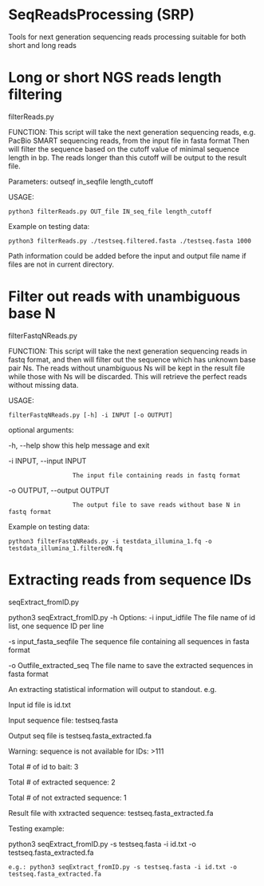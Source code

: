 # SeqReadsProcessing (SRP)
Tools for next generation sequencing reads processing suitable for both short and long reads

# Long or short NGS reads length filtering
filterReads.py

FUNCTION:
This script will take the next generation sequencing reads, e.g. PacBio SMART sequencing reads, from the input file in fasta format
Then will filter the sequence based on the cutoff value of minimal sequence length in bp. The reads longer than this cutoff will be output to the result file.

Parameters: outseqf in_seqfile length_cutoff

USAGE: 

`python3 filterReads.py OUT_file IN_seq_file length_cutoff`

Example on testing data:

`python3 filterReads.py ./testseq.filtered.fasta ./testseq.fasta 1000`

Path information could be added before the input and output file name if files are not in current directory.


# Filter out reads with unambiguous base N
filterFastqNReads.py

FUNCTION:
This script will take the next generation sequencing reads in fastq format, and then will filter out the sequence which has unknown base pair Ns. 
          The reads without unambiguous Ns will be kept in the result file while those with Ns will be discarded. This will retrieve the perfect reads without missing data.

USAGE: 

`filterFastqNReads.py [-h] -i INPUT [-o OUTPUT]`

optional arguments:

  -h, --help          show this help message and exit
  
  -i INPUT, --input INPUT
                      
                      The input file containing reads in fastq format
                        
  -o OUTPUT, --output OUTPUT
                      
                      The output file to save reads without base N in fastq format
  
   
Example on testing data:

`python3 filterFastqNReads.py -i testdata_illumina_1.fq -o testdata_illumina_1.filteredN.fq`



# Extracting reads from sequence IDs
seqExtract_fromID.py

python3 seqExtract_fromID.py -h
 Options: 
 -i input_idfile  The file name of id list, one sequence ID per line
 
 -s input_fasta_seqfile The sequence file containing all sequences in fasta format
 
 -o Outfile_extracted_seq The file name to save the extracted sequences in fasta format
 
 An extracting statistical information will output to standout. e.g.
 
 Input id file is id.txt
 
Input sequence file:  testseq.fasta

Output seq file is testseq.fasta_extracted.fa

Warning: sequence is not available for IDs: >111 

Total # of id to bait:  3

Total # of extracted sequence:  2

Total # of not extracted sequence:      1

Result file with xxtracted sequence:    testseq.fasta_extracted.fa

 
Testing example:

python3 seqExtract_fromID.py -s testseq.fasta -i id.txt -o  testseq.fasta_extracted.fa
    
    e.g.: python3 seqExtract_fromID.py -s testseq.fasta -i id.txt -o  testseq.fasta_extracted.fa
